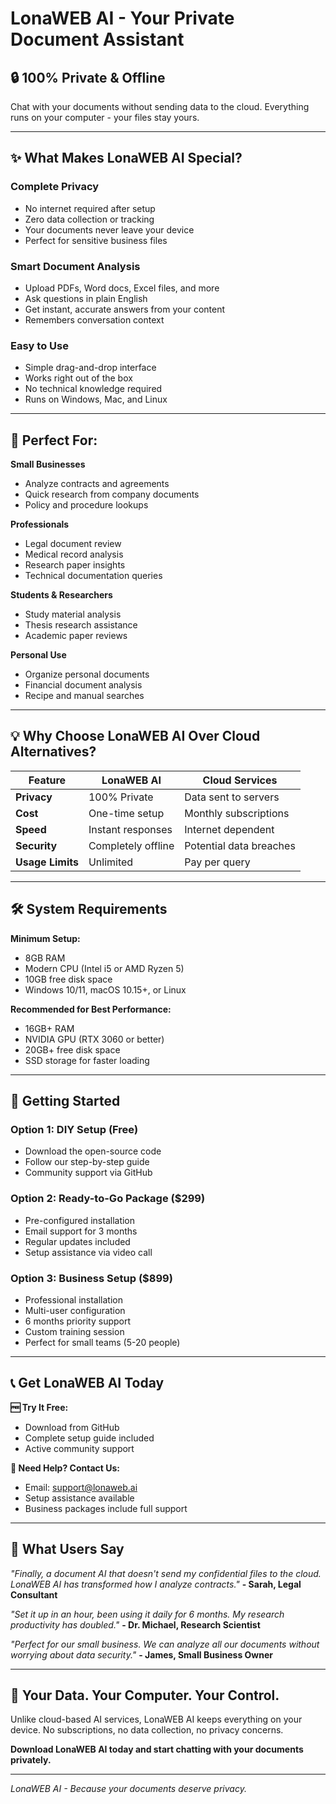 # LonaWEB AI - Your Private Document Assistant

## 🔒 **100% Private & Offline**
Chat with your documents without sending data to the cloud. Everything runs on your computer - your files stay yours.

---

## ✨ **What Makes LonaWEB AI Special?**

### **Complete Privacy**
- No internet required after setup
- Zero data collection or tracking
- Your documents never leave your device
- Perfect for sensitive business files

### **Smart Document Analysis**
- Upload PDFs, Word docs, Excel files, and more
- Ask questions in plain English
- Get instant, accurate answers from your content
- Remembers conversation context

### **Easy to Use**
- Simple drag-and-drop interface
- Works right out of the box
- No technical knowledge required
- Runs on Windows, Mac, and Linux

---

## 🚀 **Perfect For:**

**Small Businesses**
- Analyze contracts and agreements
- Quick research from company documents
- Policy and procedure lookups

**Professionals**
- Legal document review
- Medical record analysis
- Research paper insights
- Technical documentation queries

**Students & Researchers**
- Study material analysis
- Thesis research assistance
- Academic paper reviews

**Personal Use**
- Organize personal documents
- Financial document analysis
- Recipe and manual searches

---

## 💡 **Why Choose LonaWEB AI Over Cloud Alternatives?**

| Feature | LonaWEB AI | Cloud Services |
|---------|------------|----------------|
| **Privacy** | 100% Private | Data sent to servers |
| **Cost** | One-time setup | Monthly subscriptions |
| **Speed** | Instant responses | Internet dependent |
| **Security** | Completely offline | Potential data breaches |
| **Usage Limits** | Unlimited | Pay per query |

---

## 🛠 **System Requirements**

**Minimum Setup:**
- 8GB RAM
- Modern CPU (Intel i5 or AMD Ryzen 5)
- 10GB free disk space
- Windows 10/11, macOS 10.15+, or Linux

**Recommended for Best Performance:**
- 16GB+ RAM
- NVIDIA GPU (RTX 3060 or better)
- 20GB+ free disk space
- SSD storage for faster loading

---

## 🎯 **Getting Started**

### **Option 1: DIY Setup (Free)**
- Download the open-source code
- Follow our step-by-step guide
- Community support via GitHub

### **Option 2: Ready-to-Go Package ($299)**
- Pre-configured installation
- Email support for 3 months
- Regular updates included
- Setup assistance via video call

### **Option 3: Business Setup ($899)**
- Professional installation
- Multi-user configuration
- 6 months priority support
- Custom training session
- Perfect for small teams (5-20 people)

---

## 📞 **Get LonaWEB AI Today**

**🆓 Try It Free:**
- Download from GitHub
- Complete setup guide included
- Active community support

**💼 Need Help? Contact Us:**
- Email: support@lonaweb.ai
- Setup assistance available
- Business packages include full support

---

## 🌟 **What Users Say**

*"Finally, a document AI that doesn't send my confidential files to the cloud. LonaWEB AI has transformed how I analyze contracts."*
**- Sarah, Legal Consultant**

*"Set it up in an hour, been using it daily for 6 months. My research productivity has doubled."*
**- Dr. Michael, Research Scientist**

*"Perfect for our small business. We can analyze all our documents without worrying about data security."*
**- James, Small Business Owner**

---

## 🔐 **Your Data. Your Computer. Your Control.**

Unlike cloud-based AI services, LonaWEB AI keeps everything on your device. No subscriptions, no data collection, no privacy concerns.

**Download LonaWEB AI today and start chatting with your documents privately.**

---

*LonaWEB AI - Because your documents deserve privacy.*